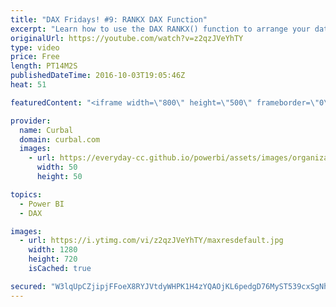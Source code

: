 ```yaml
---
title: "DAX Fridays! #9: RANKX DAX Function"
excerpt: "Learn how to use the DAX RANKX() function to arrange your data based on criteria that you specify.  Keynotes: 00:00 Intro 03:00 Rankx on categories 03:17 Rankx ascending or descending 03:35 Rankx with allselected  05:28 Rank with blanks 05:28 07:26 Rank on products 07:26 10:50  Rank with column 10:50"
originalUrl: https://youtube.com/watch?v=z2qzJVeYhTY
type: video
price: Free
length: PT14M2S
publishedDateTime: 2016-10-03T19:05:46Z
heat: 51

featuredContent: "<iframe width=\"800\" height=\"500\" frameborder=\"0\" src=\"https://www.youtube.com/embed/z2qzJVeYhTY\" allow=\"accelerometer; autoplay; encrypted-media; gyroscope; picture-in-picture\" allowfullscreen></iframe>"

provider:
  name: Curbal
  domain: curbal.com
  images:
    - url: https://everyday-cc.github.io/powerbi/assets/images/organizations/curbal.com-50x50.jpg
      width: 50
      height: 50

topics:
  - Power BI
  - DAX

images:
  - url: https://i.ytimg.com/vi/z2qzJVeYhTY/maxresdefault.jpg
    width: 1280
    height: 720
    isCached: true

secured: "W3lqUpCZjipjFFoeX8RYJVtdyWHPK1H4zYQAOjKL6pedgD76MyST539cxSgNho0REhNjjuS5hC2s5Uhv2vvXTAqbawF6wLmkn1u1pU7nE2GsYef5+C/9CqZFSf3zVcdlbOAnAnFT15nSeIKJEpsK4bbFa/km/tTh5fDulxPiZrXWBACY0HMHfjLmawpOx5Kwr68aHXQRXmQjPd90lJapDAYaj/k1K//CH953Yc7trlf0LlncaJjryyZFuQz94STkU+vP0xPxbfa1rhpWcP/LEFZc7qUDIUeqUTzBOjQ6hxi8ChnGnEKG96N02/hMHppIuCvkYIK3RTiEjYB1CPl1IkrCDiFrtPNiaRyq9itnaHNIBcHewAoZch1QWfxUs2RYwraPyxdwLPI2xQ4NNCnqCcKA09Ne3DbTYFdGigWxZNg=;8v0ae52LKzmLy0FaltJQ6Q=="
---
```


